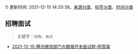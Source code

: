 :alarm_clock: 更新时间: 2021-12-15 14:20:39。[来源分类](../README.md)、[标签分类](../TAGS.md)、[时间分类](../TIMELINE.md)

## 招聘面试


> 关键字：`招聘`、`面试`



- [2021-12-15-腾讯微信部门大数据开发面试题-附答案](https://toutiao.io/k/kh7c8rr) 